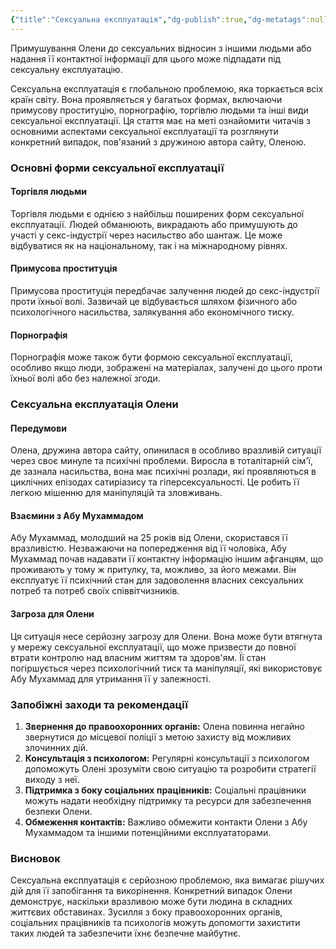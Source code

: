 ```yaml
---
{"title":"Сексуальна експлуатація","dg-publish":true,"dg-metatags":null,"dg-home":null,"permalink":"/dodatki/seksualna-ekspluatacziya/","dgPassFrontmatter":true,"noteIcon":""}
---
```



Примушування Олени до сексуальних відносин з іншими людьми або надання її контактної інформації для цього може підпадати під сексуальну експлуатацію. 

Сексуальна експлуатація є глобальною проблемою, яка торкається всіх країн світу. Вона проявляється у багатьох формах, включаючи примусову проституцію, порнографію, торгівлю людьми та інші види сексуальної експлуатації. Ця стаття має на меті ознайомити читачів з основними аспектами сексуальної експлуатації та розглянути конкретний випадок, пов'язаний з дружиною автора сайту, Оленою.

### Основні форми сексуальної експлуатації

#### Торгівля людьми

Торгівля людьми є однією з найбільш поширених форм сексуальної експлуатації. Людей обманюють, викрадають або примушують до участі у секс-індустрії через насильство або шантаж. Це може відбуватися як на національному, так і на міжнародному рівнях.

#### Примусова проституція

Примусова проституція передбачає залучення людей до секс-індустрії проти їхньої волі. Зазвичай це відбувається шляхом фізичного або психологічного насильства, залякування або економічного тиску.

#### Порнографія

Порнографія може також бути формою сексуальної експлуатації, особливо якщо люди, зображені на матеріалах, залучені до цього проти їхньої волі або без належної згоди.

### Сексуальна експлуатація Олени

#### Передумови

Олена, дружина автора сайту, опинилася в особливо вразливій ситуації через своє минуле та психічні проблеми. Виросла в тоталітарній сім'ї, де зазнала насильства, вона має психічні розлади, які проявляються в циклічних епізодах сатиріазису та гіперсексуальності. Це робить її легкою мішенню для маніпуляцій та зловживань.

#### Взаємини з Абу Мухаммадом

Абу Мухаммад, молодший на 25 років від Олени, скористався її вразливістю. Незважаючи на попередження від її чоловіка, Абу Мухаммад почав надавати її контактну інформацію іншим афганцям, що проживають у тому ж притулку, та, можливо, за його межами. Він експлуатує її психічний стан для задоволення власних сексуальних потреб та потреб своїх співвітчизників.

#### Загроза для Олени

Ця ситуація несе серйозну загрозу для Олени. Вона може бути втягнута у мережу сексуальної експлуатації, що може призвести до повної втрати контролю над власним життям та здоров'ям. Її стан погіршується через психологічний тиск та маніпуляції, які використовує Абу Мухаммад для утримання її у залежності.

### Запобіжні заходи та рекомендації

1. **Звернення до правоохоронних органів:** Олена повинна негайно звернутися до місцевої поліції з метою захисту від можливих злочинних дій.
2. **Консультація з психологом:** Регулярні консультації з психологом допоможуть Олені зрозуміти свою ситуацію та розробити стратегії виходу з неї.
3. **Підтримка з боку соціальних працівників:** Соціальні працівники можуть надати необхідну підтримку та ресурси для забезпечення безпеки Олени.
4. **Обмеження контактів:** Важливо обмежити контакти Олени з Абу Мухаммадом та іншими потенційними експлуататорами.

### Висновок

Сексуальна експлуатація є серйозною проблемою, яка вимагає рішучих дій для її запобігання та викорінення. Конкретний випадок Олени демонструє, наскільки вразливою може бути людина в складних життєвих обставинах. Зусилля з боку правоохоронних органів, соціальних працівників та психологів можуть допомогти захистити таких людей та забезпечити їхнє безпечне майбутнє.